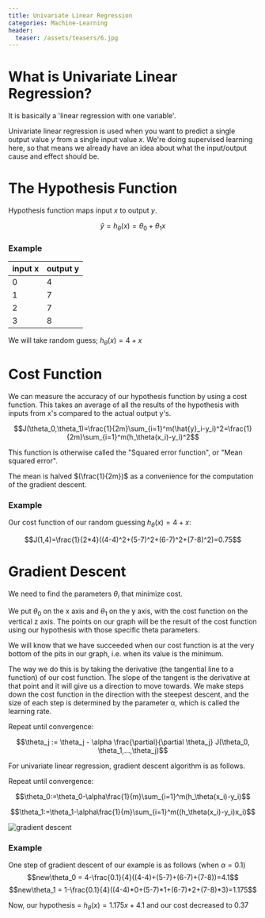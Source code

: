 ```yaml
---
title: Univariate Linear Regression
categories: Machine-Learning
header:
  teaser: /assets/teasers/6.jpg
---
```


# What is Univariate Linear Regression?

It is basically a 'linear regression with one variable'.

Univariate linear regression is used when you want to predict a single output value $y$ from a single input value $x$. We're doing supervised learning here, so that means we already have an idea about what the input/output cause and effect should be.

# The Hypothesis Function

Hypothesis function maps input $x$ to output $y$.

$$\hat{y}=h_\theta(x)=\theta_0+\theta_1x$$

### Example

|input x|output y|
|-------|--------|
|0      |4       |
|1      |7       |
|2      |7       |
|3      |8       |

We will take random guess; $h_\theta(x)=4+x$

# Cost Function

We can measure the accuracy of our hypothesis function by using a cost function. This takes an average of all the results of the hypothesis with inputs from x's compared to the actual output y's.

$$J(\theta_0,\theta_1)=\frac{1}{2m}\sum_{i=1}^m(\hat{y}_i-y_i)^2=\frac{1}{2m}\sum_{i=1}^m(h_\theta(x_i)-y_i)^2$$

This function is otherwise called the "Squared error function", or "Mean squared error".

The mean is halved $(\frac{1}{2m})$ as a convenience for the computation of the gradient descent.


### Example

Our cost function of our random guessing $h_\theta(x)=4+x$:

$$J(1,4)=\frac{1}{2*4}((4-4)^2+(5-7)^2+(6-7)^2+(7-8)^2)=0.75$$

# Gradient Descent

We need to find the parameters $\theta_i$ that minimize cost.

We put $\theta_0$ on the x axis and $\theta_1$ on the y axis, with the cost function on the vertical z axis. The points on our graph will be the result of the cost function using our hypothesis with those specific theta parameters.

We will know that we have succeeded when our cost function is at the very bottom of the pits in our graph, i.e. when its value is the minimum.

The way we do this is by taking the derivative (the tangential line to a function) of our cost function. The slope of the tangent is the derivative at that point and it will give us a direction to move towards. We make steps down the cost function in the direction with the steepest descent, and the size of each step is determined by the parameter α, which is called the learning rate.

Repeat until convergence:

$$\theta_j := \theta_j - \alpha \frac{\partial}{\partial \theta_j} J(\theta_0, \theta_1,...,\theta_j)$$

For univariate linear regression, gradient descent algorithm is as follows.

Repeat until convergence:

$$\theta_0:=\theta_0-\alpha\frac{1}{m}\sum_{i=1}^m(h_\theta(x_i)-y_i)$$

$$\theta_1:=\theta_1-\alpha\frac{1}{m}\sum_{i=1}^m((h_\theta(x_i)-y_i)x_i)$$

![gradient descent](http://theroadchimp.com/wp-content/uploads/sites/3/2015/10/397x315ximg_561aedc017d57.png.pagespeed.ic.jvP5Esm3WT.jpg)

### Example

One step of gradient descent of our example is as follows (when $\alpha=0.1$)
$$new\theta_0 = 4-\frac{0.1}{4}((4-4)+(5-7)+(6-7)+(7-8))=4.1$$
$$new\theta_1 = 1-\frac{0.1}{4}((4-4)*0+(5-7)*1+(6-7)*2+(7-8)*3)=1.175$$

Now, our hypothesis = $h_\theta(x)=1.175x+4.1$ and our cost decreased to 0.37
